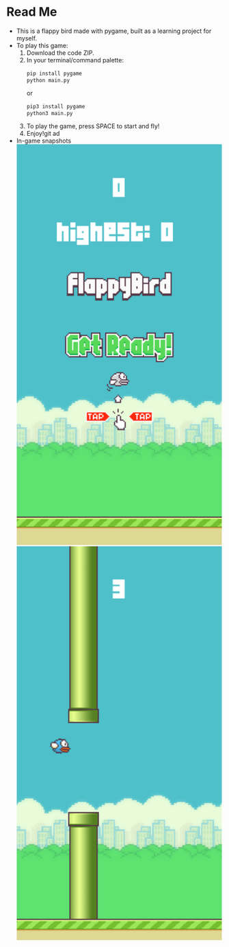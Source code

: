 # Read Me
* This is a flappy bird made with pygame, built as a learning project for myself.
* To play this game: 
    1. Download the code ZIP.
    2. In your terminal/command palette:
        ```
        pip install pygame
        python main.py
        ```
        or
        ```
        pip3 install pygame
        python3 main.py
        ```
    3. To play the game, press SPACE to start and fly!
    4. Enjoy!git ad
* In-game snapshots
![image](in-game-snapshots/snapshot1.png)
![image](in-game-snapshots/snapshot2.png)